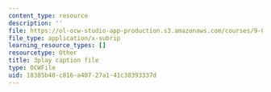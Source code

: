 ```yaml
---
content_type: resource
description: ''
file: https://ol-ocw-studio-app-production.s3.amazonaws.com/courses/9-00sc-introduction-to-psychology-fall-2011/18385b40c816a40727a141c38393337d_qZdm4mpQA_8.srt
file_type: application/x-subrip
learning_resource_types: []
resourcetype: Other
title: 3play caption file
type: OCWFile
uid: 18385b40-c816-a407-27a1-41c38393337d
---
```

